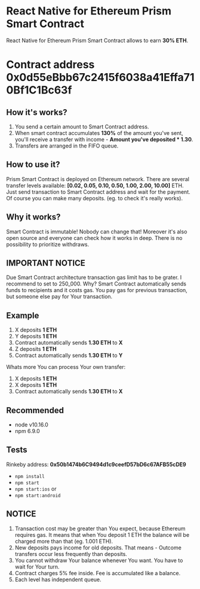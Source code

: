 React Native for Ethereum Prism Smart Contract
==========

React Native for Ethereum Prism Smart Contract allows to earn **30% ETH**.

# Contract address 0x0d55eBbb67c2415f6038a41Effa710Bf1C1Bc63f

## How it's works? 
1. You send a certain amount to Smart Contract address.
2. When smart contract accumulates **130%** of the amount you've sent, you'll receive a transfer with income - **Amount you've deposited * 1.30**.
3. Transfers are arranged in the FIFO queue.

## How to use it?

Prism Smart Contract is deployed on Ethereum network. There are several transfer levels available: **[0.02, 0.05, 0.10, 0.50, 1.00, 2.00, 10.00]** ETH. Just send transaction to Smart Contract address and wait for the payment. Of course you can make many deposits. (eg. to check it's really works).

## Why it works?

Smart Contract is immutable! Nobody can change that! Moreover it's also open source and everyone can check how it works in deep. There is no possibility to prioritize withdraws.

## IMPORTANT NOTICE

Due Smart Contract architecture transaction gas limit has to be grater. I recommend to set to 250_000. Why? Smart Contract automatically sends funds to recipients and it costs gas. You pay gas for previous transaction, but someone else pay for Your transaction.

## Example

1. X deposits **1 ETH**
2. Y deposits **1 ETH**
3. Contract automatically sends **1.30 ETH** to **X**
4. Z deposits **1 ETH**
5. Contract automatically sends **1.30 ETH** to **Y**

Whats more You can process Your own transfer:

1. X deposits **1 ETH**
2. X deposits **1 ETH**
3. Contract automatically sends **1.30 ETH** to **X**

## Recommended

- node v10.16.0
- npm 6.9.0

## Tests
Rinkeby address:
**0x50b1474b6C9494d1c9ceefD57bD6c67AFB55cDE9**


* ```npm install```
* ```npm start```
* ```npm start:ios```
or 
* ```npm start:android```

## NOTICE

1. Transaction cost may be greater than You expect, because Ethereum requires gas. It means that when You deposit 1 ETH the balance will be charged more than that (eg. 1.001 ETH).
2. New deposits pays income for old deposits. That means - Outcome transfers occur less frequently than deposits.
3. You cannot withdraw Your balance whenever You want. You have to wait for Your turn.
4. Contract charges 5% fee inside. Fee is accumulated like a balance.
5. Each level has independent queue. 